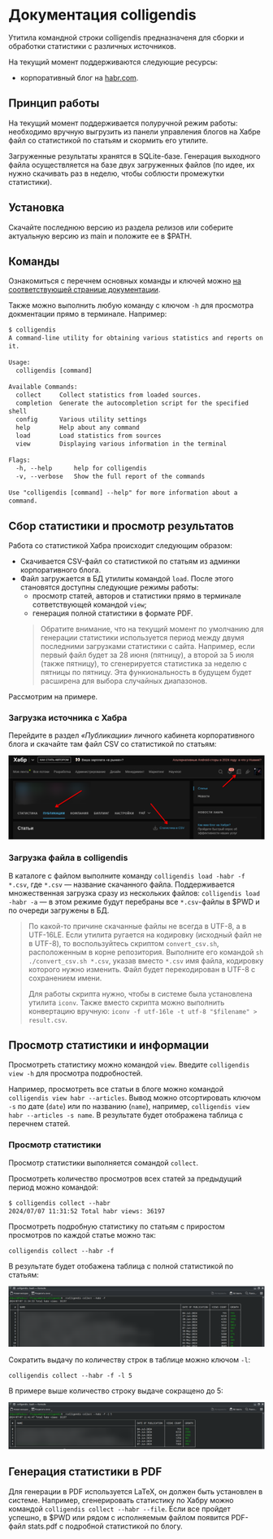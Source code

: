 # Документация colligendis

Утитила командной строки colligendis предназначеня для сборки и обработки статистики с различных источников.

На текущий момент поддерживаются следующие ресурсы:
- корпоративный блог на [habr.com](https://habr.com).

## Принцип работы

На текущий момент поддерживается полуручной режим работы: необходимо вручную выгрузить из панели управления блогов на Хабре файл со статистикой по статьям и скормить его утилите.

Загруженные результаты хранятся в SQLite-базе. Генерация выходного файла осуществляется на базе двух загруженных файлов (по идее, их нужно скачивать раз в неделю, чтобы соблюсти промежутки статистики).

## Установка

Скачайте последнюю версию из раздела релизов или соберите актуальную версию из main и положите ее в $PATH.

## Команды

Ознакомиться с перечнем основных команды и ключей можно [на соответствующей странице документации](./commands.md).

Также можно выполнить любую команду с ключом `-h` для просмотра докментации прямо в терминале. Например:
```shell
$ colligendis 
A command-line utility for obtaining various statistics and reports on it.

Usage:
  colligendis [command]

Available Commands:
  collect     Сollect statistics from loaded sources.
  completion  Generate the autocompletion script for the specified shell
  config      Various utility settings
  help        Help about any command
  load        Load statistics from sources
  view        Displaying various information in the terminal

Flags:
  -h, --help      help for colligendis
  -v, --verbose   Show the full report of the commands

Use "colligendis [command] --help" for more information about a command.
```

## Сбор статистики и просмотр результатов

Работа со статистикой Хабра происходит следующим образом:

* Скачивается CSV-файл со статистикой по статьям из админки корпоративного блога.
* Файл загружается в БД утилиты командой `load`. После этого становятся доступны следующие режимы работы:
  * просмотр статей, авторов и статистики прямо в терминале сответствующей командой `view`;
  * генерация полной статистики в формате PDF.
  > Обратите внимание, что на текущий момент по умолчанию для генерации статистики используется период между двумя последними загрузками статистики с сайта. Например, если первый файл будет за 28 июня (пятницу), а второй за 5 июля (также пятницу), то сгенерируется статистика за неделю с пятницы по пятницу. Эта функиональность в будущем будет расширена для выбора случайных диапазонов.

Рассмотрим на примере.

### Загрузка источника с Хабра

Перейдите в раздел _«Публикации»_ личного кабинета корпоративного блога и скачайте там файл CSV со статистикой по статьям:
<p align="center">
  <img src="../images/habr_get_stats.png">
</p>

### Загрузка файла в colligendis

В каталоге с файлом выполните команду `colligendis load -habr -f *.csv`, где `*.csv` — название скачанного файла. Поддерживается множественная загрузка сразу из нескольких файлов: `colligendis load -habr -a` — в этом режиме будут перебраны все `*.csv`-файлы в $PWD и по очереди загружены в БД.

> По какой-то причине скачанные файлы не всегда в UTF-8, а в UTF-16LE. Если утилита ругается на кодировку (исходный файл не в UTF-8), то воспользуйтесь скриптом `convert_csv.sh`, расположенным в корне репозитория. Выполните его командой `sh ./convert_csv.sh *.csv`, указав вместо `*.csv` имя файла, кодировку которого нужно изменить. Файл будет перекодирован в UTF-8 с сохранением имени.
>
> Для работы скрипта нужно, чтобы в системе была установлена утилита `iconv`. Также вместо скрипта можно выполнить конвертацию вручную: `iconv -f utf-16le -t utf-8 "$filename" > result.csv`.

## Просмотр статистики и информации

Просмотреть статистику можно командой `view`. Введите `colligendis view -h` для просмотра подробностей.

Например, просмотреть все статьи в блоге можно командой `colligendis view habr --articles`. Вывод можно отсортировать ключом `-s` по дате (`date`) или по названию (`name`), например, `colligendis view habr --articles -s name`.  В результате будет отображена таблица с перечнем статей.

### Просмотр статистики

Просмотр статистики выполняется сомандой `collect`.

Просмотреть количество просмотров всех статей за предыдущий период можно командой:
```shell
$ colligendis collect --habr
2024/07/07 11:31:52 Total habr views: 36197
```

Просмотреть подробную статистику по статьям с приростом просмотров по каждой статье можно так:
```shell
colligendis collect --habr -f
```
В результате будет отобажена таблица с полной статистикой по статьям:

<p align="center">
  <img src="../images/habr-all-stats.png">
</p>

Сократить выдачу по количеству строк в таблице можно ключом `-l`:
```shell
colligendis collect --habr -f -l 5
```
В примере выше количество строку выдаче сокращено до 5:

<p align="center">
  <img src="../images/habr-all-stats-limit.png">
</p>

## Генерация статистики в PDF

Для генерации в PDF используется LaTeX, он должен быть установлен в системе. Например, сгенерировать статистику по Хабру можно командой `colligendis collect --habr --file`. Если все пройдет успешно, в $PWD или рядом с исполняемым файлом появится PDF-файл stats.pdf с подробной статистикой по блогу.

